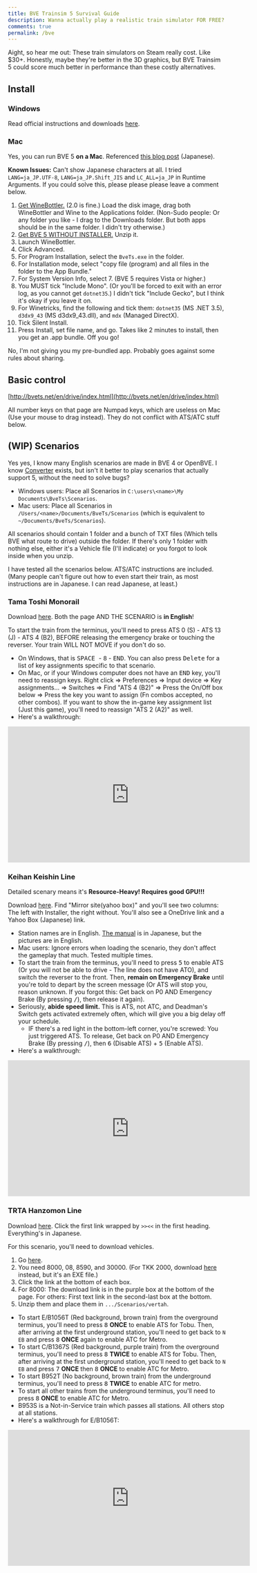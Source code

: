 ```yaml
---
title: BVE Trainsim 5 Survival Guide
description: Wanna actually play a realistic train simulator FOR FREE? Try BVEts5! Includes Mac installation and recommended scenarios.
comments: true
permalink: /bve
---
```


Aight, so hear me out: These train simulators on Steam really cost. Like $30+. Honestly, maybe they're better in the 3D graphics, but BVE Trainsim 5 could score much better in performance than these costly alternatives.

## Install
### Windows
Read official instructions and downloads [here](http://bvets.net/en/download/).

### Mac
Yes, you can run BVE 5 **on a Mac**. Referenced [this blog post](https://kakurasan.blogspot.com/2015/07/bve-trainsim-on-wine.html) (Japanese).

**Known Issues:** Can't show Japanese characters at all. I tried `LANG=ja_JP.UTF-8`, `LANG=ja_JP.Shift_JIS` and `LC_ALL=ja_JP` in Runtime Arguments. If you could solve this, please please please leave a comment below.

1. [Get WineBottler.](http://winebottler.kronenberg.org/) (2.0 is fine.) Load the disk image, drag both WineBottler and Wine to the Applications folder. (Non-Sudo people: Or any folder you like - I drag to the Downloads folder. But both apps should be in the same folder. I didn't try otherwise.)
2. [Get BVE 5 WITHOUT INSTALLER.](http://bvets.net/en/download/zip.html) Unzip it.
3. Launch WineBottler.
4. Click Advanced.
5. For Program Installation, select the `BveTs.exe` in the folder.
6. For Installation mode, select "copy file (program) and all files in the folder to the App Bundle."
7. For System Version Info, select 7. (BVE 5 requires Vista or higher.)
8. You MUST tick "Include Mono". (Or you'll be forced to exit with an error log, as you cannot get `dotnet35`.) I didn't tick "Include Gecko", but I think it's okay if you leave it on.
9. For Winetricks, find the following and tick them: `dotnet35` (MS .NET 3.5), `d3dx9_43` (MS d3dx9_43.dll), and `mdx` (Managed DirectX).
10. Tick Silent Install.
11. Press Install, set file name, and go. Takes like 2 minutes to install, then you get an .app bundle. Off you go!

No, I'm not giving you my pre-bundled app. Probably goes against some rules about sharing.

## Basic control
[http://bvets.net/en/drive/index.html](http://bvets.net/en/drive/index.html)

All number keys on that page are Numpad keys, which are useless on Mac (Use your mouse to drag instead). They do not conflict with ATS/ATC stuff below.

## (WIP) Scenarios
Yes yes, I know many English scenarios are made in BVE 4 or OpenBVE. I know [Converter](http://bvets.net/en/download/conv.html) exists, but isn't it better to play scenarios that actually support 5, without the need to solve bugs?
* Windows users: Place all Scenarios in `C:\users\<name>\My Documents\BveTs\Scenarios`.
* Mac users: Place all Scenarios in `/Users/<name>/Documents/BveTs/Scenarios` (which is equivalent to `~/Documents/BveTs/Scenarios`).

All scenarios should contain 1 folder and a bunch of TXT files (Which tells BVE what route to drive) outside the folder. If there's only 1 folder with nothing else, either it's a Vehicle file (I'll indicate) or you forgot to look inside when you unzip.

I have tested all the scenarios below. ATS/ATC instructions are included. (Many people can't figure out how to even start their train, as most instructions are in Japanese. I can read Japanese, at least.)

### Tama Toshi Monorail
Download [here](http://neclgm.blog.fc2.com/blog-entry-58.html). Both the page AND THE SCENARIO is **in English**!

To start the train from the terminus, you'll need to press ATS 0 (S) - ATS 13 (J) - ATS 4 (B2), BEFORE releasing the emergency brake or touching the reverser. Your train WILL NOT MOVE if you don't do so.
* On Windows, that is <kbd> SPACE </kbd> - <kbd>8</kbd> - <kbd>END</kbd>. You can also press <kbd>Delete</kbd> for a list of key assignments specific to that scenario.
* On Mac, or if your Windows computer does not have an <kbd>END</kbd> key, you'll need to reassign keys. Right click => Preferences => Input device => Key assignments... => Switches => Find "ATS 4 (B2)" => Press the On/Off box below => Press the key you want to assign (Fn combos accepted, no other combos). If you want to show the in-game key assignment list (Just this game), you'll need to reassign "ATS 2 (A2)" as well.
* Here's a walkthrough:

<iframe width="560" height="315" src="https://www.youtube-nocookie.com/embed/u58bNLPdQew" frameborder="0" allow="accelerometer; autoplay; encrypted-media; gyroscope; picture-in-picture" allowfullscreen></iframe>

### Keihan Keishin Line
Detailed scenary means it's **Resource-Heavy! Requires good GPU!!!**

Download [here](https://www.like-a-lake.com/bve-keihan-keishin/). Find "Mirror site(yahoo box)" and you'll see two columns: The left with Installer, the right without. You'll also see a OneDrive link and a Yahoo Box (Japanese) link.

* Station names are in English. [The manual](https://www.like-a-lake.com/bve-keihankeishin-drive.html) is in Japanese, but the pictures are in English.
* Mac users: Ignore errors when loading the scenario, they don't affect the gameplay that much. Tested multiple times.
* To start the train from the terminus, you'll need to press <kbd>5</kbd> to enable ATS (Or you will not be able to drive - The line does not have ATO), and switch the reverser to the front. Then, **remain on Emergency Brake** until you're told to depart by the screen message (Or ATS will stop you, reason unknown. If you forgot this: Get back on P0 AND Emergency Brake (By pressing <kbd>/</kbd>), then release it again).
* Seriously, **abide speed limit.** This is ATS, not ATC, and Deadman's Switch gets activated extremely often, which will give you a big delay off your schedule.
  * IF there's a red light in the bottom-left corner, you're screwed: You just triggered ATS. To release, Get back on P0 AND Emergency Brake (By pressing <kbd>/</kbd>), then <kbd>6</kbd> (Disable ATS) + <kbd>5</kbd> (Enable ATS).
* Here's a walkthrough:

<iframe width="560" height="315" src="https://www.youtube-nocookie.com/embed/Zcpggd-N0pM" frameborder="0" allow="accelerometer; autoplay; encrypted-media; gyroscope; picture-in-picture" allowfullscreen></iframe>

### TRTA Hanzomon Line
Download [here](http://shtr-m.net/bve/hanzomon.html). Click the first link wrapped by `>><<` in the first heading. Everything's in Japanese.

For this scenario, you'll need to download vehicles.
1. Go [here](http://vertah.sakura.ne.jp/bvedata/train.html).
2. You need 8000, 08, 8590, and 30000. (For TKK 2000, download [here](http://bve.jpn.org/tokyu2000.html) instead, but it's an EXE file.)
3. Click the link at the bottom of each box.
4. For 8000: The download link is in the purple box at the bottom of the page. For others: First text link in the second-last box at the bottom.
5. Unzip them and place them in `.../Scenarios/vertah`.

* To start E/B1056T (Red background, brown train) from the overground terminus, you'll need to press <kbd>8</kbd> **ONCE** to enable ATS for Tobu. Then, after arriving at the first underground station, you'll need to get back to `N EB` and press <kbd>8</kbd> **ONCE** again to enable ATC for Metro.
* To start C/B1367S (Red background, purple train) from the overground terminus, you'll need to press <kbd>8</kbd> **TWICE** to enable ATS for Tobu. Then, after arriving at the first underground station, you'll need to get back to `N EB` and press <kbd>7</kbd> **ONCE** then <kbd>8</kbd> **ONCE** to enable ATC for Metro.
* To start B952T (No background, brown train) from the underground terminus, you'll need to press <kbd>8</kbd> **TWICE** to enable ATC for metro.
* To start all other trains from the underground terminus, you'll need to press <kbd>8</kbd> **ONCE** to enable ATC for Metro.
* B953S is a Not-in-Service train which passes all stations. All others stop at all stations.
* Here's a walkthrough for E/B1056T:

<iframe width="560" height="315" src="https://www.youtube-nocookie.com/embed/XDeNjNsnG4I" frameborder="0" allow="accelerometer; autoplay; encrypted-media; gyroscope; picture-in-picture" allowfullscreen></iframe>
